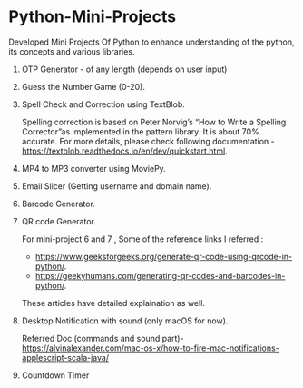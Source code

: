 # Python-Mini-Projects
Developed Mini Projects Of Python to enhance understanding of the python, its concepts and various libraries.

  1. OTP Generator -  of any length (depends on user input)
  2. Guess the Number Game (0-20).
  3. Spell Check and Correction using TextBlob.
     
     Spelling correction is based on Peter Norvig’s “How to Write a Spelling Corrector”as implemented in the pattern library. It is about 70% accurate. For      more details, please check following documentation - https://textblob.readthedocs.io/en/dev/quickstart.html.
  4. MP4 to MP3 converter using MoviePy.
  5. Email Slicer (Getting username and domain name).
  6. Barcode Generator.
  7. QR code Generator.
     
     For mini-project 6 and 7 , Some of the reference links I referred :
       - https://www.geeksforgeeks.org/generate-qr-code-using-qrcode-in-python/.
       - https://geekyhumans.com/generating-qr-codes-and-barcodes-in-python/.
       
     These articles have detailed explaination as well.
  8. Desktop Notification with sound (only macOS for now).
       
       Referred Doc (commands and sound part)- https://alvinalexander.com/mac-os-x/how-to-fire-mac-notifications-applescript-scala-java/
  9. Countdown Timer 


